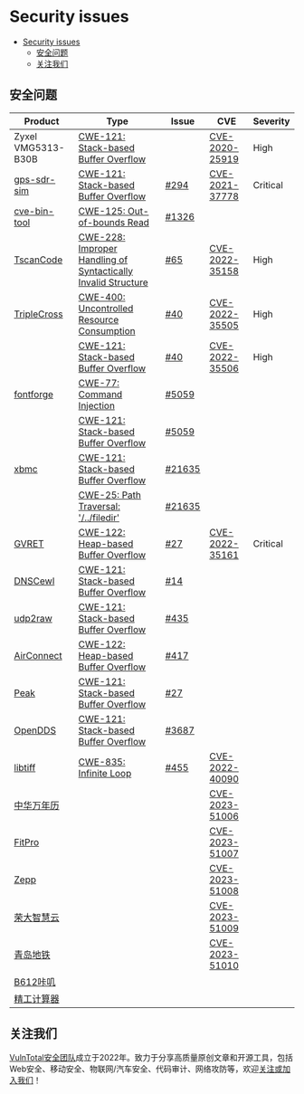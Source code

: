 # Security issues

- [Security issues](#security-issues)
  - [安全问题](#安全问题)
  - [关注我们](#关注我们)

## 安全问题

| Product | Type | Issue | CVE | Severity |
| --- | --- | --- | --- | --- |
| Zyxel VMG5313-B30B | [CWE-121: Stack-based Buffer Overflow](https://cwe.mitre.org/data/definitions/121.html) | | [CVE-2020-25919](https://nvd.nist.gov/vuln/detail/CVE-2020-25919) | High |
| [gps-sdr-sim](https://github.com/osqzss/gps-sdr-sim) | [CWE-121: Stack-based Buffer Overflow](https://cwe.mitre.org/data/definitions/121.html) | [#294](https://github.com/osqzss/gps-sdr-sim/issues/294) | [CVE-2021-37778](https://nvd.nist.gov/vuln/detail/CVE-2021-37778) | Critical |
| [cve-bin-tool](https://github.com/intel/cve-bin-tool) | [CWE-125: Out-of-bounds Read](https://cwe.mitre.org/data/definitions/125.html) | [#1326](https://github.com/intel/cve-bin-tool/issues/1326) | |
| [TscanCode](https://github.com/Tencent/TscanCode) | [CWE-228: Improper Handling of Syntactically Invalid Structure](https://cwe.mitre.org/data/definitions/228.html) | [#65](https://github.com/Tencent/TscanCode/issues/65) | [CVE-2022-35158](https://nvd.nist.gov/vuln/detail/CVE-2022-35158) | High |
| [TripleCross](https://github.com/h3xduck/TripleCross) | [CWE-400: Uncontrolled Resource Consumption](https://cwe.mitre.org/data/definitions/400.html) |[#40](https://github.com/h3xduck/TripleCross/issues/40) | [CVE-2022-35505](https://nvd.nist.gov/vuln/detail/CVE-2022-35505) | High |
| | [CWE-121: Stack-based Buffer Overflow](https://cwe.mitre.org/data/definitions/121.html) |[#40](https://github.com/h3xduck/TripleCross/issues/40) | [CVE-2022-35506](https://nvd.nist.gov/vuln/detail/CVE-2022-35506) | High |
| [fontforge](https://github.com/fontforge/fontforge) | [CWE-77: Command Injection](https://cwe.mitre.org/data/definitions/77.html) | [#5059](https://github.com/fontforge/fontforge/issues/5059) | |
| | [CWE-121: Stack-based Buffer Overflow](https://cwe.mitre.org/data/definitions/121.html) | [#5059](https://github.com/fontforge/fontforge/issues/5059) | |
| [xbmc](https://github.com/xbmc/xbmc)| [CWE-121: Stack-based Buffer Overflow](https://cwe.mitre.org/data/definitions/121.html) | [#21635](https://github.com/xbmc/xbmc/issues/21635) | |
| | [CWE-25: Path Traversal: '/../filedir'](https://cwe.mitre.org/data/definitions/25.html) | [#21635](https://github.com/xbmc/xbmc/issues/21635)| |
| [GVRET](https://github.com/collin80/GVRET) | [CWE-122: Heap-based Buffer Overflow](https://cwe.mitre.org/data/definitions/122.html) | [#27](https://github.com/collin80/GVRET/issues/27) | [CVE-2022-35161](https://nvd.nist.gov/vuln/detail/CVE-2022-35161) | Critical |
| [DNSCewl](https://github.com/codingo/DNSCewl) | [CWE-121: Stack-based Buffer Overflow](https://cwe.mitre.org/data/definitions/121.html) | [#14](https://github.com/codingo/DNSCewl/issues/14) | |
| [udp2raw](https://github.com/wangyu-/udp2raw) | [CWE-121: Stack-based Buffer Overflow](https://cwe.mitre.org/data/definitions/121.html) | [#435](https://github.com/wangyu-/udp2raw/issues/435) | |
| [AirConnect](https://github.com/philippe44/AirConnect) | [CWE-122: Heap-based Buffer Overflow](https://cwe.mitre.org/data/definitions/122.html) | [#417](https://github.com/philippe44/AirConnect/issues/417) | |
| [Peak](https://github.com/peng-zhihui/Peak) | [CWE-121: Stack-based Buffer Overflow](https://cwe.mitre.org/data/definitions/121.html) | [#27](https://github.com/peng-zhihui/Peak/issues/27) | |
| [OpenDDS](https://github.com/objectcomputing/OpenDDS) | [CWE-121: Stack-based Buffer Overflow](https://cwe.mitre.org/data/definitions/121.html) | [#3687](https://github.com/objectcomputing/OpenDDS/issues/3687) | |
| [libtiff](https://gitlab.com/libtiff/libtiff) | [CWE-835: Infinite Loop](https://cwe.mitre.org/data/definitions/835.html) | [#455](https://gitlab.com/libtiff/libtiff/-/issues/455) | [CVE-2022-40090](https://nvd.nist.gov/vuln/detail/CVE-2022-40090) |
| [中华万年历](./app/cn.etouch.ecalendar/) | | | [CVE-2023-51006](https://nvd.nist.gov/vuln/detail/CVE-2023-51006) |
| [FitPro](./app/cn.xiaofengkj.fitpro/) | | | [CVE-2023-51007](https://nvd.nist.gov/vuln/detail/CVE-2023-51007) |
| [Zepp](./app/com.huami.watch.hmwatchmanager/) | | | [CVE-2023-51008](https://nvd.nist.gov/vuln/detail/CVE-2023-51008) |
| [荣大智慧云](./app/com.rongda.saas_cloud/) | | | [CVE-2023-51009](https://nvd.nist.gov/vuln/detail/CVE-2023-51009) |
| [青岛地铁](./app/com.sdjictec.qdmetro/) | | | [CVE-2023-51010](https://nvd.nist.gov/vuln/detail/CVE-2023-51010) |
| [B612咔叽](./app/com.campmobile.snowcamera/) | | | |
| [精工计算器](./app/com.sf.calculatornew/) | | | |

## 关注我们

[VulnTotal安全团队](https://github.com/VulnTotal-Team)成立于2022年。致力于分享高质量原创文章和开源工具，包括Web安全、移动安全、物联网/汽车安全、代码审计、网络攻防等，欢迎[关注或加入我们](https://github.com/VulnTotal-Team/.github/blob/main/README.md)！
